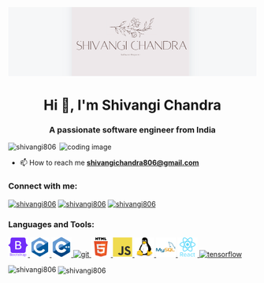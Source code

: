 ![Logo](https://github.com/shivangi806/shivangi806/blob/main/Github%20IMg.png)
<h1 align="center">Hi 👋, I'm Shivangi Chandra</h1>
<h3 align="center">A passionate software engineer from India</h3>
<img align="right" alt="coding image" width="400px" src="https://media2.giphy.com/media/v1.Y2lkPTc5MGI3NjExZ3AyODVqdjhpYjlpem0zb3pqMndsYjdocnB1NDZvdTNtbHA0NXprZiZlcD12MV9pbnRlcm5hbF9naWZfYnlfaWQmY3Q9Zw/RbDKaczqWovIugyJmW/giphy.webp"/>
<p align="left"> <img src="https://komarev.com/ghpvc/?username=shivangi806&label=Profile%20views&color=0e75b6&style=flat" alt="shivangi806" /> </p>

- 📫 How to reach me **shivangichandra806@gmail.com**

<h3 align="left">Connect with me:</h3>
<p align="left">
<a href="https://linkedin.com/in/shivangi806" target="blank"><img align="center" src="https://raw.githubusercontent.com/rahuldkjain/github-profile-readme-generator/master/src/images/icons/Social/linked-in-alt.svg" alt="shivangi806" height="30" width="40" /></a>
<a href="https://instagram.com/shivangi806" target="blank"><img align="center" src="https://raw.githubusercontent.com/rahuldkjain/github-profile-readme-generator/master/src/images/icons/Social/instagram.svg" alt="shivangi806" height="30" width="40" /></a>
<a href="https://www.leetcode.com/shivangi806" target="blank"><img align="center" src="https://raw.githubusercontent.com/rahuldkjain/github-profile-readme-generator/master/src/images/icons/Social/leet-code.svg" alt="shivangi806" height="30" width="40" /></a>
</p>

<h3 align="left">Languages and Tools:</h3>
<p align="left"> <a href="https://getbootstrap.com" target="_blank" rel="noreferrer"> <img src="https://raw.githubusercontent.com/devicons/devicon/master/icons/bootstrap/bootstrap-plain-wordmark.svg" alt="bootstrap" width="40" height="40"/> </a> <a href="https://www.cprogramming.com/" target="_blank" rel="noreferrer"> <img src="https://raw.githubusercontent.com/devicons/devicon/master/icons/c/c-original.svg" alt="c" width="40" height="40"/> </a> <a href="https://www.w3schools.com/cpp/" target="_blank" rel="noreferrer"> <img src="https://raw.githubusercontent.com/devicons/devicon/master/icons/cplusplus/cplusplus-original.svg" alt="cplusplus" width="40" height="40"/> </a> <a href="https://git-scm.com/" target="_blank" rel="noreferrer"> <img src="https://www.vectorlogo.zone/logos/git-scm/git-scm-icon.svg" alt="git" width="40" height="40"/> </a> <a href="https://www.w3.org/html/" target="_blank" rel="noreferrer"> <img src="https://raw.githubusercontent.com/devicons/devicon/master/icons/html5/html5-original-wordmark.svg" alt="html5" width="40" height="40"/> </a> <a href="https://developer.mozilla.org/en-US/docs/Web/JavaScript" target="_blank" rel="noreferrer"> <img src="https://raw.githubusercontent.com/devicons/devicon/master/icons/javascript/javascript-original.svg" alt="javascript" width="40" height="40"/> </a> <a href="https://www.linux.org/" target="_blank" rel="noreferrer"> <img src="https://raw.githubusercontent.com/devicons/devicon/master/icons/linux/linux-original.svg" alt="linux" width="40" height="40"/> </a> <a href="https://www.mysql.com/" target="_blank" rel="noreferrer"> <img src="https://raw.githubusercontent.com/devicons/devicon/master/icons/mysql/mysql-original-wordmark.svg" alt="mysql" width="40" height="40"/> </a> <a href="https://reactjs.org/" target="_blank" rel="noreferrer"> <img src="https://raw.githubusercontent.com/devicons/devicon/master/icons/react/react-original-wordmark.svg" alt="react" width="40" height="40"/> </a> <a href="https://www.tensorflow.org" target="_blank" rel="noreferrer"> <img src="https://www.vectorlogo.zone/logos/tensorflow/tensorflow-icon.svg" alt="tensorflow" width="40" height="40"/> </a> </p>

<p><img align="left" src="https://github-readme-stats.vercel.app/api/top-langs?username=shivangi806&show_icons=true&locale=en&layout=compact" alt="shivangi806" /></p>

<p>&nbsp;<img align="center" src="https://github-readme-stats.vercel.app/api?username=shivangi806&show_icons=true&locale=en" alt="shivangi806" /></p>
